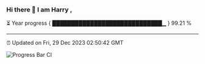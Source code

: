 ### Hi there 👋 I am Harry , 

⏳ Year progress { █████████████████████████████▁ } 99.21 %

---

⏰ Updated on Fri, 29 Dec 2023 02:50:42 GMT

![Progress Bar CI](https://github.com/duykhang68/duykhang68/workflows/Progress%20Bar%20CI/badge.svg)
